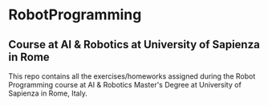 # RobotProgramming
## Course at AI & Robotics at University of Sapienza in Rome

This repo contains all the exercises/homeworks assigned during the Robot Programming course at AI & Robotics Master's Degree at University of Sapienza in Rome, Italy.

